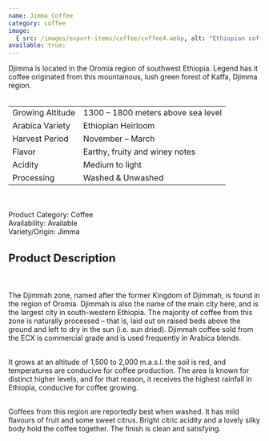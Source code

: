 ```yaml
---
name: Jimma Coffee
category: coffee
image:
  { src: /images/export-items/coffee/coffee4.webp, alt: "Ethiopian coffee" }
available: true;
---
```


<div class="description-brief">
  <p>
Djimma is located in the Oromia region of southwest Ethiopia. Legend has it coffee originated from this mountainous, lush green forest of Kaffa, Djimma region.<br><br>
<table class="data-table">
<tr>
<td>Growing Altitude</td>
<td>1300 – 1800 meters above sea level</td>
</tr>
<tr>
<td>Arabica Variety</td>
<td>Ethiopian Heirloom</td>
</tr>
<tr>
<td>Harvest Period</td>
<td>November – March</td>
</tr>
<tr>
<td>Flavor</td>
<td>Earthy, fruity and winey notes</td>
</tr>
<tr>
<td>Acidity</td>
<td>Medium to light</td>
</tr>
<tr>
<td>Processing</td>
<td>Washed &amp; Unwashed</td>
</tr>
</table>

<br/><br/>
<span class="fw-semi-bold-200">Product Category</span>: Coffee<br/>
<span class="fw-semi-bold-200">Availability</span>: Available<br/>
<span class="fw-semi-bold-200">Variety/Origin</span>: Jimma<br/>

  </p>

</div>

<div class="description-detail">
  <h3 class="fw-semi-bold-200" style="font-size: 22px">Product Description</h3>
  <br/>
  <p> 
The Djimmah zone, named after the former Kingdom of Djimmah, is found in the region of Oromia. Djimmah is also the name of the main city here, and is the largest city in south-western Ethiopia. The majority of coffee from this zone is naturally processed – that is, laid out on raised beds above the ground and left to dry in the sun (i.e. sun dried). Djimmah coffee sold from the ECX is commercial grade and is used frequently in Arabica blends.<br><br>

It grows at an altitude of 1,500 to 2,000 m.a.s.l. the soil is red, and temperatures are conducive for coffee production. The area is known for distinct higher levels, and for that reason, it receives the highest rainfall in Ethiopia, conducive for coffee growing.<br><br>

Coffees from this region are reportedly best when washed. It has mild flavours of fruit and some sweet citrus. Bright citric acidity and a lovely silky body hold the coffee together. The finish is clean and satisfying.

  </p>
</div>
